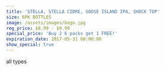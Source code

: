 ```yaml
---
title: 'STELLA, STELLA CIDRE, GOOSE ISLAND IPA, SHOCK TOP'
size: 6PK BOTTLES
image: /assets/images/bogo.jpg
reg_price: $8.99 - $9.99
special_price: 'Buy 2 6 packs get 1 FREE!'
expiration_date: 2017-05-31 00:00:00
show_special: true
---
```



all types